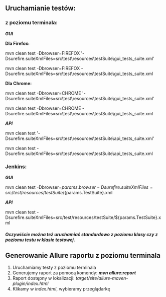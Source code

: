 ## **Uruchamianie testów:**

### z poziomu terminala:

_**GUI**_

**Dla Firefox:**


mvn clean test -Dbrowser=FIREFOX '-Dsurefire.suiteXmlFiles=src\test\resources\testSuite\gui_tests_suite.xml'

mvn clean test -Dbrowser=FIREFOX -Dsurefire.suiteXmlFiles=src\test\resources\testSuite\gui_tests_suite.xml

**Dla Chrome:**

mvn clean test -Dbrowser=CHROME '-Dsurefire.suiteXmlFiles=src\test\resources\testSuite\gui_tests_suite.xml'

mvn clean test -Dbrowser=CHROME -Dsurefire.suiteXmlFiles=src\test\resources\testSuite\gui_tests_suite.xml

**_API_**

mvn clean test '-Dsurefire.suiteXmlFiles=src\test\resources\testSuite\api_tests_suite.xml'

mvn clean test -Dsurefire.suiteXmlFiles=src\test\resources\testSuite\api_tests_suite.xml

### Jenkins:

_**GUI**_

mvn clean test -Dbrowser=${params.browser} -Dsurefire.suiteXmlFiles=src/test/resources/testSuite/${params.TestSuite}.xml

_**API**_

mvn clean test -Dsurefire.suiteXmlFiles=src/test/resources/testSuite/${params.TestSuite}.xml

#### _**Oczywiście można też uruchamiać standardowo z poziomu klasy czy z poziomu testu w klasie testowej.**_

## **Generowanie Allure raportu z poziomu terminala**
1. Uruchamiamy testy z poziomu terminala 
2. Generujemy raport za pomocą komendy: _**mvn allure:report**_
3. Raport dostępny w lokalizacji: _target/site/allure-maven-plugin/index.html_
4. Klikamy w _index.html_, wybieramy przeglądarkę 
